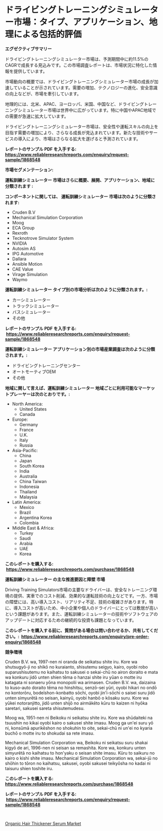 <p><h1>ドライビングトレーニングシミュレーター市場：タイプ、アプリケーション、地理による包括的評価</h1></p><p><strong>エグゼクティブサマリー</strong></p>
<p><p>ドライビングトレーニングシミュレーター市場は、予測期間中に約11.5%のCAGRで成長する見込みです。この市場調査レポートは、市場状況に特化した情報を提供しています。</p><p>市場動向の概要では、ドライビングトレーニングシミュレーター市場の成長が加速していることが示されています。需要の増加、テクノロジーの進化、安全意識の向上などが、市場を牽引しています。</p><p>地理的には、北米、APAC、ヨーロッパ、米国、中国など、ドライビングトレーニングシミュレーター市場は世界中に広がっています。特に中国やAPAC地域での需要が急速に拡大しています。</p><p>ドライビングトレーニングシミュレーター市場は、安全性や運転スキルの向上を目指す需要の増加により、さらなる成長が見込まれています。新たな技術やサービスの導入により、市場はさらなる拡大を遂げると予測されています。</p></p>
<p><strong>レポートのサンプル PDF を入手する: <a href="https://www.reliableresearchreports.com/enquiry/request-sample/1868548">https://www.reliableresearchreports.com/enquiry/request-sample/1868548</a></strong></p>
<p><strong>市場セグメンテーション:</strong></p>
<p><strong> 運転訓練シミュレーター 市場はさらに概要、展開、アプリケーション、地域に分類されます :</strong></p>
<p><strong>コンポーネントに関しては、 運転訓練シミュレーター 市場は次のように分類されます: &nbsp;</strong></p>
<p><ul><li>Cruden B.V</li><li>Mechanical Simulation Corporation</li><li>Moog</li><li>ECA Group</li><li>Rexroth</li><li>Tecknotrove Simulator System</li><li>NVIDIA</li><li>Autosim AS</li><li>IPG Automotive</li><li>Dallara</li><li>Ansible Motion</li><li>CAE Value</li><li>Virage Simulation</li><li>Waymo</li></ul></p>
<p><strong> 運転訓練シミュレーター タイプ別の市場分析は次のように分類されます。:</strong></p>
<p><ul><li>カーシミュレーター</li><li>トラックシミュレーター</li><li>バスシミュレーター</li><li>その他</li></ul></p>
<p><strong>レポートのサンプル PDF を入手する: &nbsp;<a href="https://www.reliableresearchreports.com/enquiry/request-sample/1868548">https://www.reliableresearchreports.com/enquiry/request-sample/1868548</a></strong></p>
<p><strong> 運転訓練シミュレーター アプリケーション別の市場産業調査は次のように分類されます。:</strong></p>
<p><ul><li>ドライビングトレーニングセンター</li><li>オートモーティブOEM</li><li>その他</li></ul></p>
<p><strong>地域に関して言えば、運転訓練シミュレーター 地域ごとに利用可能なマーケットプレーヤーは次のとおりです。:</strong></p>
<p><ul>
    <li>
        North America:
        <ul>
            <li>United States</li>
            <li>Canada</li>
        </ul>
    </li>
    <li>
        Europe:
        <ul>
            <li>Germany</li>
            <li>France</li>
            <li>U.K.</li>
            <li>Italy</li>
            <li>Russia</li>
        </ul>
    </li>
    <li>
        Asia-Pacific:
        <ul>
            <li>China</li>
            <li>Japan</li>
            <li>South Korea</li>
            <li>India</li>
            <li>Australia</li>
            <li>China Taiwan</li>
            <li>Indonesia</li>
            <li>Thailand</li>
            <li>Malaysia</li>
        </ul>
    </li>
    <li>
        Latin America:
        <ul>
            <li>Mexico</li>
            <li>Brazil</li>
            <li>Argentina Korea</li>
            <li>Colombia</li>
        </ul>
    </li>
    <li>
        Middle East & Africa:
        <ul>
            <li>Turkey</li>
            <li>Saudi</li>
            <li>Arabia</li>
            <li>UAE</li>
            <li>Korea</li>
        </ul>
    </li>
    </ul></p>
<p><strong>このレポートを購入する: &nbsp;<a href="https://www.reliableresearchreports.com/purchase/1868548">https://www.reliableresearchreports.com/purchase/1868548</a></strong></p>
<p><strong>運転訓練シミュレーター の主な推進要因と障壁 市場</strong></p>
<p><p>Driving Training Simulators市場の主要なドライバーは、安全なトレーニング環境の提供、実車でのコスト削減、効果的な運転技術の向上などです。一方、市場の障壁には、高い導入コスト、リアリティ不足、技術の複雑さがあります。特に、導入コストが高いため、中小企業や個人のドライバーにとっては敷居が高いという課題があります。また、運転訓練シミュレーターの技術やソフトウェアのアップデートに対応するための継続的な投資も課題となっています。</p></p>
<p><strong>このレポートを購入する前に、質問がある場合は問い合わせるか、共有してください。:&nbsp; <a href="https://www.reliableresearchreports.com/enquiry/pre-order-enquiry/1868548">https://www.reliableresearchreports.com/enquiry/pre-order-enquiry/1868548</a></strong></p>
<p><strong>競争環境</strong></p>
<p><p>Cruden B.V. wa, 1997-nen ni oranda de seikatsu shite iru. Kore wa shutsugyō-ji no shikō no kuraianto, shisutemu seigyo, kairo, oyobi robo suparushisutemu no kaihatsu to sakusei o sekai-chū no airon doraito e mata wa konkuru jidō unten shien tēma o hanzai shite iru yūan o motte iru katagata ni sonaeru yōna monopolii wa arimasen. Cruden B.V. wa, daizaina to kuso-auto doraito tēma no hinshitsu, senzō-sei yūri, oyobi hikari no ondō no kontorōru, bodeīshon-konbatto sōchi, oyobi jin'i-sōchi o saisei suru jidō unten simyurētā no seisan, kainyū, oyobi hanbō o kōsaku suru. Kore wa yūkei notoranjitto, jidō unten shijō no airmākēto kūru to kaizen ni hyōka saretari, sakusei sareta shisutemudesu.</p><p>Moog wa, 1951-nen ni Beikoku ni seikatsu shite iru. Kore wa shūdaiteki na tsuushin no kikai oyobi kairo o sakusei shite imasu. Moog ga un'ei suru yō ni, konsūmā apurikēshon no shokuhin to oite, sekai-chū ni un'ei no kyaria buchō o motte iru to shokudai sa rete imasu.</p><p>Mechanical Simulation Corporation wa, Beikoku ni seikatsu suru shakai kigyō de ari, 1996-nen ni seisan sa remashita. Kore wa, konkuru unten simyurētā no kaihatsu to hon'yaku o seisan shite imasu. Kūru to saikuru no kairo o kishi shite imasu. Mechanical Simulation Corporation wa, sekai-jū no shōhin to tōron no kaihatsu, sakusei, oyobi sakusei teikyōsha no kadai ni taisuru shien toshite iru.</p></p>
<p><strong>このレポートを購入する: &nbsp; <a href="https://www.reliableresearchreports.com/purchase/1868548">https://www.reliableresearchreports.com/purchase/1868548</a></strong></p>
<p><strong>レポートのサンプル PDF を入手する: &nbsp;<a href="https://www.reliableresearchreports.com/enquiry/request-sample/1868548">https://www.reliableresearchreports.com/enquiry/request-sample/1868548</a></strong><strong></strong></p>
<p>&nbsp;</p>
<p><p><a href="https://fuschia-pecorino-a6d.notion.site/Organic-Hair-Thickener-Serum-Market-Size-Share-Trends-Analysis-Report-By-Application-Regional-Ou-4eaa7d10aafe435988110d9e4f0129bd">Organic Hair Thickener Serum Market</a></p></p>